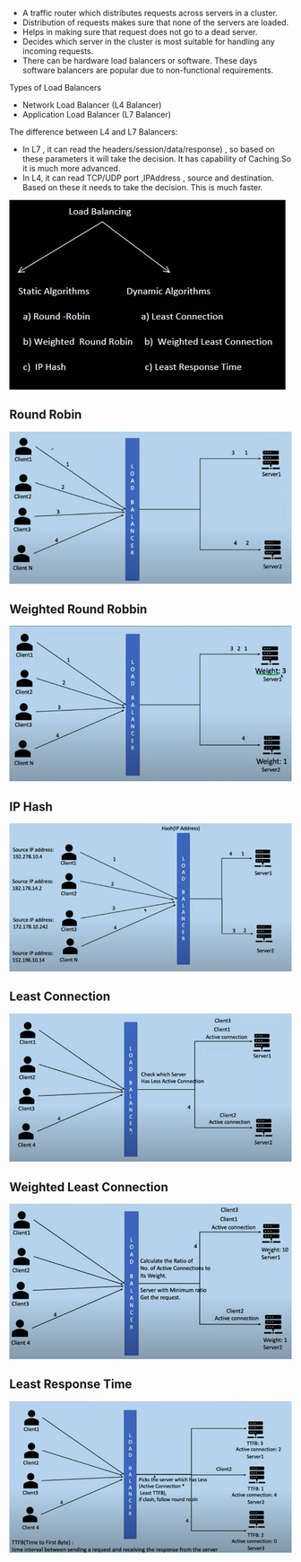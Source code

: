 * A traffic router which distributes requests across servers in a cluster.
* Distribution of requests makes sure that none of the servers are loaded.
* Helps in making sure that request does not go to a dead server.
* Decides which server in the cluster is most suitable for handling any incoming requests.
* There can be hardware load balancers or software. These days software balancers are popular due to non-functional requirements.

Types of Load Balancers

* Network Load Balancer (L4 Balancer)
* Application Load Balancer (L7 Balancer)

The difference between L4 and L7 Balancers:

* In L7 , it can read the headers/session/data/response) , so based on these parameters it will take the decision. It has capability of Caching.So it is much more advanced.
* In L4, it can read TCP/UDP port ,IPAddress , source and destination. Based on these it needs to take the decision. This is much faster.

![lbalgorithms.PNG](lbalgorithms.PNG)

## Round Robin

![roundrobbin.PNG](roundrobbin.PNG)

## Weighted Round Robbin
![weightedround.PNG](weightedround.PNG)

## IP Hash
![iphash.PNG](iphash.PNG)


## Least Connection
![leastconnection.PNG](leastconnection.PNG)

## Weighted Least Connection
![leastweightedconnection.PNG](leastweightedconnection.PNG)

## Least Response Time
![LRT.PNG](LRT.PNG)


